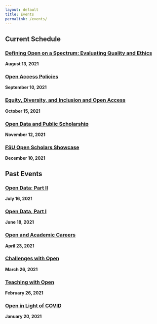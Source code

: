 ```yaml
---
layout: default 
title: Events
permalink: /events/
---
```


## Current Schedule

### [Defining Open on a Spectrum: Evaluating Quality and Ethics]()  
**August 13, 2021**

### [Open Access Policies]()  
**September 10, 2021**

### [Equity, Diversity, and Inclusion and Open Access]()  
**October 15, 2021**

### [Open Data and Public Scholarship]()  
**November 12, 2021**

### [FSU Open Scholars Showcase]()  
**December 10, 2021**


## Past Events 

### [Open Data: Part II](https://calendar.fsu.edu/event/open_scholars_project_collaborations_and_health_data#.YPr3-OhKiUk)
**July 16, 2021**

### [Open Data, Part I](https://calendar.fsu.edu/event/open_scholars_project_open_data#.YLpoV6hKiUk)
**June 18, 2021**

### [Open and Academic Careers](https://calendar.fsu.edu/event/open_scholars_project_open_in_your_careercv#.YF6jZK9Kg2w)
**April 23, 2021**

### [Challenges with Open](https://calendar.fsu.edu/event/open_scholars_project_challenges_with_open#.YFUYUp1Kg2w)
**March 26, 2021**

### [Teaching with Open](https://calendar.fsu.edu/event/open_scholars_project_teaching_with_open#.X8pZkZNKjR0)
**February 26, 2021**

### [Open in Light of COVID](https://calendar.fsu.edu/event/OpenScholarsProject1#.X8pZNZNKjR0)
**January 20, 2021**
